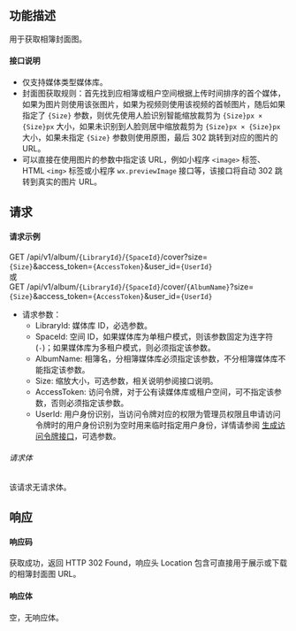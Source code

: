 ## 功能描述

用于获取相簿封面图。


#### 接口说明

- 仅支持媒体类型媒体库。
- 封面图获取规则：首先找到应相簿或租户空间根据上传时间排序的首个媒体，如果为图片则使用该张图片，如果为视频则使用该视频的首帧图片，随后如果指定了 `{Size}` 参数，则优先使用人脸识别智能缩放裁剪为 `{Size}px × {Size}px` 大小，如果未识别到人脸则居中缩放裁剪为 `{Size}px × {Size}px` 大小，如果未指定 `{Size}` 参数则使用原图，最后 302 跳转到对应的图片的 URL。
- 可以直接在使用图片的参数中指定该 URL，例如小程序 `<image>` 标签、 HTML `<img>` 标签或小程序 `wx.previewImage` 接口等，该接口将自动 302 跳转到真实的图片 URL。

## 请求

#### 请求示例  

GET /api/v1/album/`{LibraryId}`/`{SpaceId}`/cover?size=`{Size}`&access_token=`{AccessToken}`&user_id=`{UserId}`  
或  
GET /api/v1/album/`{LibraryId}`/`{SpaceId}`/cover/`{AlbumName}`?size=`{Size}`&access_token=`{AccessToken}`&user_id=`{UserId}`

- 请求参数：
    - LibraryId: 媒体库 ID，必选参数。
    - SpaceId: 空间 ID，如果媒体库为单租户模式，则该参数固定为连字符(`-`)；如果媒体库为多租户模式，则必须指定该参数。
    - AlbumName: 相簿名，分相簿媒体库必须指定该参数，不分相簿媒体库不能指定该参数。
    - Size: 缩放大小，可选参数，相关说明参阅接口说明。
    - AccessToken: 访问令牌，对于公有读媒体库或租户空间，可不指定该参数，否则必须指定该参数。
    - UserId: 用户身份识别，当访问令牌对应的权限为管理员权限且申请访问令牌时的用户身份识别为空时用来临时指定用户身份，详情请参阅 [生成访问令牌接口](https://cloud.tencent.com/document/product/1339/71159)，可选参数。

###### 请求体

该请求无请求体。

## 响应

#### 响应码

获取成功，返回 HTTP 302 Found，响应头 Location 包含可直接用于展示或下载的相簿封面图 URL。

#### 响应体

空，无响应体。
